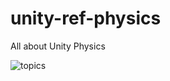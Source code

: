 # unity-ref-physics
 All about Unity Physics

![topics](https://user-images.githubusercontent.com/19486397/159435260-0a9ebf58-b549-4195-9ec6-0513fc67e398.jpg)
